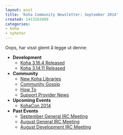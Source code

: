 ```yaml
---
layout: post
title: 'Koha Community Newsletter: September 2014'
created: 1413183409
categories:
- koha
- nyheter
---
```

<p>Oops, har visst glemt å legge ut denne:</p>

<ul>
<li><strong>Development</strong>
<ul>
<li><a href="http://koha-community.org/koha-community-newsletter-september-2014/#316">Koha 3.16.4 Released</a></li>
<li><a href="http://koha-community.org/koha-community-newsletter-september-2014/#314">Koha 3.14.11 Released</a></li>
</ul>
</li><li><strong>Community</strong>
<ul>
<li><a href="http://koha-community.org/koha-community-newsletter-september-2014/#newlibs">New Koha Libraries</a></li>
<li><a href="http://koha-community.org/koha-community-newsletter-september-2014/#gossip">Community Gossip</a></li>
<li><a href="http://koha-community.org/koha-community-newsletter-september-2014/#howto">How To</a></li>
<li><a href="http://koha-community.org/koha-community-newsletter-september-2014/#provider">Support Provider News</a>
</li></ul>
</li>
<li><strong>Upcoming Events</strong>
<ul>
<li><a href="http://koha-community.org/koha-community-newsletter-september-2014/#kohacon">KohaCon 2014</a></li>
</ul>
</li>
<li><strong>Past Events</strong>
<ul>
<li><a href="http://koha-community.org/koha-community-newsletter-september-2014/#ircnext">September General IRC Meeting</a></li>
<li><a href="http://koha-community.org/koha-community-newsletter-september-2014/#ircpast">August General IRC Meeting</a></li>
<li><a href="http://koha-community.org/koha-community-newsletter-september-2014/#ircdevpast">August Development IRC Meeting</a></li>
</ul>
</li>
</ul>
